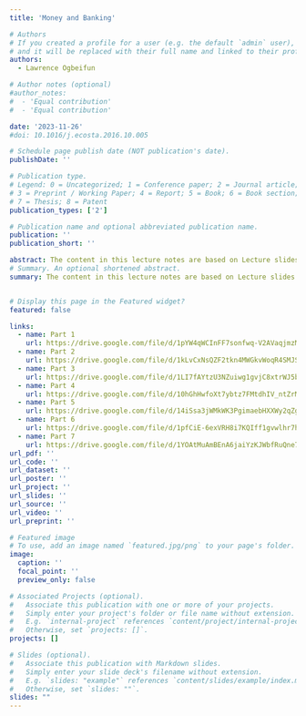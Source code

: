 ```yaml
---
title: 'Money and Banking'

# Authors
# If you created a profile for a user (e.g. the default `admin` user), write the username (folder name) here
# and it will be replaced with their full name and linked to their profile.
authors:
  - Lawrence Ogbeifun

# Author notes (optional)
#author_notes:
#  - 'Equal contribution'
#  - 'Equal contribution'

date: '2023-11-26'
#doi: 10.1016/j.ecosta.2016.10.005

# Schedule page publish date (NOT publication's date).
publishDate: ''

# Publication type.
# Legend: 0 = Uncategorized; 1 = Conference paper; 2 = Journal article;
# 3 = Preprint / Working Paper; 4 = Report; 5 = Book; 6 = Book section;
# 7 = Thesis; 8 = Patent
publication_types: ['2']

# Publication name and optional abbreviated publication name.
publication: ''
publication_short: ''

abstract: The content in this lecture notes are based on Lecture slides from Mishkin's `The Economics of Money, Banking, and Financial Markets.`
# Summary. An optional shortened abstract.
summary: The content in this lecture notes are based on Lecture slides from Mishkin's `The Economics of Money, Banking, and Financial Markets.`


# Display this page in the Featured widget?
featured: false

links:
  - name: Part 1
    url: https://drive.google.com/file/d/1pYW4qWCInFF7sonfwq-V2AVaqjmzMjyo/view?usp=sharing
  - name: Part 2
    url: https://drive.google.com/file/d/1kLvCxNsQZF2tkn4MWGkvWoqR4SMJS4Tj/view?usp=sharing
  - name: Part 3
    url: https://drive.google.com/file/d/1LI7fAYtzU3NZuiwg1gvjC8xtrWJ5b7Jq/view?usp=sharing
  - name: Part 4
    url: https://drive.google.com/file/d/10hGhHwfoXt7ybtz7FMtdhIV_ntZrMOX-/view?usp=sharing
  - name: Part 5
    url: https://drive.google.com/file/d/14iSsa3jWMkWK3PgimaebHXXWy2qZgIrn/view?usp=sharing
  - name: Part 6
    url: https://drive.google.com/file/d/1pfCiE-6exVRH8i7KQIff1gvwlhr7hO9C/view?usp=sharing
  - name: Part 7
    url: https://drive.google.com/file/d/1YOAtMuAmBEnA6jaiYzKJWbfRuQne7Kek/view?usp=sharing
url_pdf: ''
url_code: ''
url_dataset: ''
url_poster: ''
url_project: ''
url_slides: ''
url_source: ''
url_video: ''
url_preprint: ''

# Featured image
# To use, add an image named `featured.jpg/png` to your page's folder.
image:
  caption: ''
  focal_point: ''
  preview_only: false

# Associated Projects (optional).
#   Associate this publication with one or more of your projects.
#   Simply enter your project's folder or file name without extension.
#   E.g. `internal-project` references `content/project/internal-project/index.md`.
#   Otherwise, set `projects: []`.
projects: []

# Slides (optional).
#   Associate this publication with Markdown slides.
#   Simply enter your slide deck's filename without extension.
#   E.g. `slides: "example"` references `content/slides/example/index.md`.
#   Otherwise, set `slides: ""`.
slides: ""
---
```

